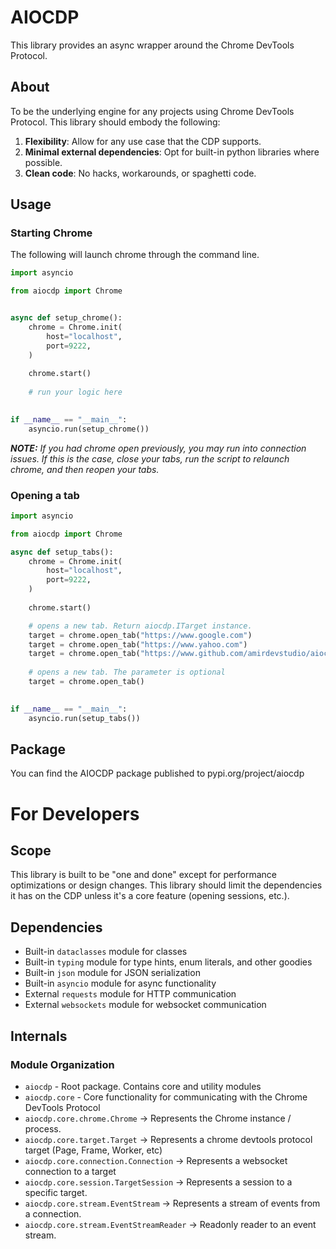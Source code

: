 # AIOCDP

This library provides an async wrapper around the Chrome DevTools Protocol.

## About

To be the underlying engine for any projects using Chrome DevTools Protocol. This library should embody the following:

1. **Flexibility**: Allow for any use case that the CDP supports.
2. **Minimal external dependencies**: Opt for built-in python libraries where possible.
3. **Clean code**: No hacks, workarounds, or spaghetti code.

## Usage

### Starting Chrome

The following will launch chrome through the command line.

```python
import asyncio

from aiocdp import Chrome


async def setup_chrome():
    chrome = Chrome.init(
        host="localhost",
        port=9222,
    )
    
    chrome.start()
    
    # run your logic here
    

if __name__ == "__main__":
    asyncio.run(setup_chrome())
```

_**NOTE:** If you had chrome open previously, you may run into connection issues.
If this is the case, close your tabs, run the script to relaunch chrome, and then reopen your tabs._

### Opening a tab

```python
import asyncio

from aiocdp import Chrome

async def setup_tabs():
    chrome = Chrome.init(
        host="localhost",
        port=9222,
    )
    
    chrome.start()

    # opens a new tab. Return aiocdp.ITarget instance.
    target = chrome.open_tab("https://www.google.com")
    target = chrome.open_tab("https://www.yahoo.com")
    target = chrome.open_tab("https://www.github.com/amirdevstudio/aiocdp")
    
    # opens a new tab. The parameter is optional
    target = chrome.open_tab()
    

if __name__ == "__main__":
    asyncio.run(setup_tabs())
```

## Package

You can find the AIOCDP package published to pypi.org/project/aiocdp

# For Developers

## Scope

This library is built to be "one and done" except for performance optimizations or design changes.
This library should limit the dependencies it has on the CDP unless it's a core feature (opening sessions, etc.).

## Dependencies

- Built-in `dataclasses` module for classes
- Built-in `typing` module for type hints, enum literals, and other goodies
- Built-in `json` module for JSON serialization
- Built-in `asyncio` module for async functionality
- External `requests` module for HTTP communication
- External `websockets` module for websocket communication
## Internals

### Module Organization

- `aiocdp` - Root package. Contains core and utility modules
- `aiocdp.core` - Core functionality for communicating with the Chrome DevTools Protocol
- `aiocdp.core.chrome.Chrome` -> Represents the Chrome instance / process.
- `aiocdp.core.target.Target` -> Represents a chrome devtools protocol target (Page, Frame, Worker, etc)
- `aiocdp.core.connection.Connection` -> Represents a websocket connection to a target
- `aiocdp.core.session.TargetSession` -> Represents a session to a specific target.
- `aiocdp.core.stream.EventStream` -> Represents a stream of events from a connection.
- `aiocdp.core.stream.EventStreamReader` -> Readonly reader to an event stream.
